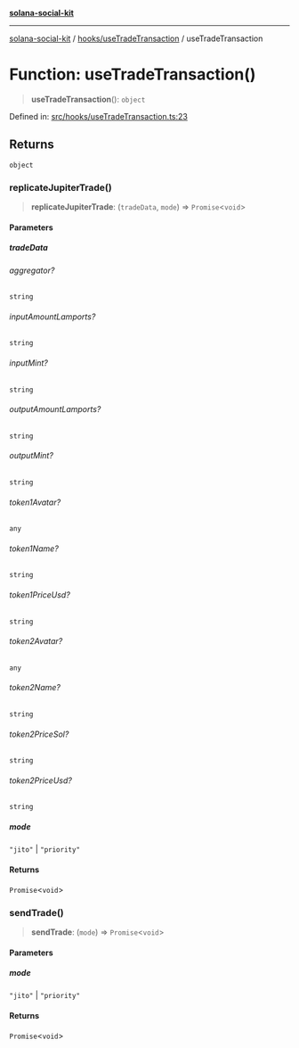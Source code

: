 [**solana-social-kit**](../../../README.md)

***

[solana-social-kit](../../../README.md) / [hooks/useTradeTransaction](../README.md) / useTradeTransaction

# Function: useTradeTransaction()

> **useTradeTransaction**(): `object`

Defined in: [src/hooks/useTradeTransaction.ts:23](https://github.com/SendArcade/solana-social-starter/blob/03568260ca96ed63f77049843c721de1cb011893/src/hooks/useTradeTransaction.ts#L23)

## Returns

`object`

### replicateJupiterTrade()

> **replicateJupiterTrade**: (`tradeData`, `mode`) => `Promise`\<`void`\>

#### Parameters

##### tradeData

###### aggregator?

`string`

###### inputAmountLamports?

`string`

###### inputMint?

`string`

###### outputAmountLamports?

`string`

###### outputMint?

`string`

###### token1Avatar?

`any`

###### token1Name?

`string`

###### token1PriceUsd?

`string`

###### token2Avatar?

`any`

###### token2Name?

`string`

###### token2PriceSol?

`string`

###### token2PriceUsd?

`string`

##### mode

`"jito"` | `"priority"`

#### Returns

`Promise`\<`void`\>

### sendTrade()

> **sendTrade**: (`mode`) => `Promise`\<`void`\>

#### Parameters

##### mode

`"jito"` | `"priority"`

#### Returns

`Promise`\<`void`\>
